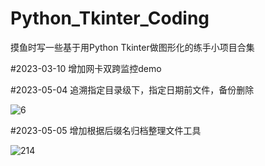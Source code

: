 # Python_Tkinter_Coding
摸鱼时写一些基于用Python Tkinter做图形化的练手小项目合集

#2023-03-10
增加网卡双跨监控demo

#2023-05-04
追溯指定目录级下，指定日期前文件，备份删除


![6](https://user-images.githubusercontent.com/127218958/236100098-bd9a35f5-fd61-4015-bcec-591534376c1e.PNG)

#2023-05-05
增加根据后缀名归档整理文件工具


![214](https://user-images.githubusercontent.com/127218958/236409582-f2cd167e-d4ce-4889-82bb-1054c3ae74d5.PNG)
